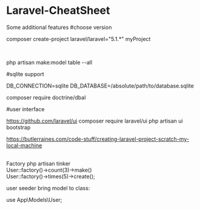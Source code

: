 # Laravel-CheatSheet
Some additional features
#choose version

composer create-project laravel/laravel="5.1.*" myProject


<br>

php artisan make:model table --all

#sqlite support

DB_CONNECTION=sqlite
DB_DATABASE=/absolute/path/to/database.sqlite


composer require doctrine/dbal

#user interface

https://github.com/laravel/ui
composer require laravel/ui
php artisan ui bootstrap



https://butlerraines.com/code-stuff/creating-laravel-project-scratch-my-local-machine

<br>
Factory
php artisan tinker <br>
User::factory()->count(3)->make() <br>
User::factory()->times(5)->create(); <br>

user seeder bring model to class: <br>

use App\Models\User;
